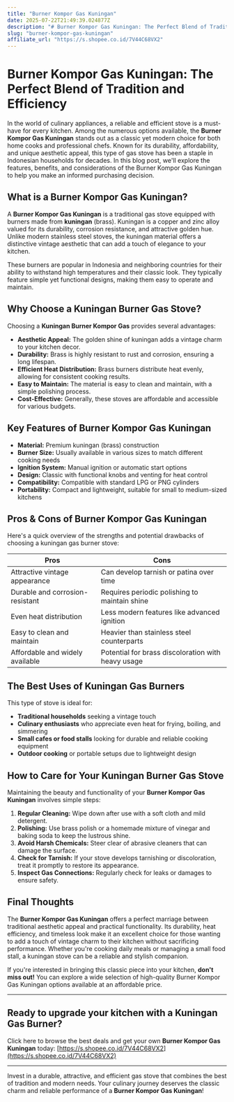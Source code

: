 ```yaml
---
title: "Burner Kompor Gas Kuningan"
date: 2025-07-22T21:49:39.024877Z
description: "# Burner Kompor Gas Kuningan: The Perfect Blend of Tradition and Efficiency..."
slug: "burner-kompor-gas-kuningan"
affiliate_url: "https://s.shopee.co.id/7V44C68VX2"
---
```

# Burner Kompor Gas Kuningan: The Perfect Blend of Tradition and Efficiency

In the world of culinary appliances, a reliable and efficient stove is a must-have for every kitchen. Among the numerous options available, the **Burner Kompor Gas Kuningan** stands out as a classic yet modern choice for both home cooks and professional chefs. Known for its durability, affordability, and unique aesthetic appeal, this type of gas stove has been a staple in Indonesian households for decades. In this blog post, we'll explore the features, benefits, and considerations of the Burner Kompor Gas Kuningan to help you make an informed purchasing decision.

## What is a Burner Kompor Gas Kuningan?

A **Burner Kompor Gas Kuningan** is a traditional gas stove equipped with burners made from **kuningan** (brass). Kuningan is a copper and zinc alloy valued for its durability, corrosion resistance, and attractive golden hue. Unlike modern stainless steel stoves, the kuningan material offers a distinctive vintage aesthetic that can add a touch of elegance to your kitchen.

These burners are popular in Indonesia and neighboring countries for their ability to withstand high temperatures and their classic look. They typically feature simple yet functional designs, making them easy to operate and maintain.

## Why Choose a Kuningan Burner Gas Stove?

Choosing a **Kuningan Burner Kompor Gas** provides several advantages:

- **Aesthetic Appeal:** The golden shine of kuningan adds a vintage charm to your kitchen decor.
- **Durability:** Brass is highly resistant to rust and corrosion, ensuring a long lifespan.
- **Efficient Heat Distribution:** Brass burners distribute heat evenly, allowing for consistent cooking results.
- **Easy to Maintain:** The material is easy to clean and maintain, with a simple polishing process.
- **Cost-Effective:** Generally, these stoves are affordable and accessible for various budgets.

## Key Features of Burner Kompor Gas Kuningan

- **Material:** Premium kuningan (brass) construction
- **Burner Size:** Usually available in various sizes to match different cooking needs
- **Ignition System:** Manual ignition or automatic start options
- **Design:** Classic with functional knobs and venting for heat control
- **Compatibility:** Compatible with standard LPG or PNG cylinders
- **Portability:** Compact and lightweight, suitable for small to medium-sized kitchens

## Pros & Cons of Burner Kompor Gas Kuningan

Here's a quick overview of the strengths and potential drawbacks of choosing a kuningan gas burner stove:

| **Pros**                                   | **Cons**                                          |
|--------------------------------------------|---------------------------------------------------|
| Attractive vintage appearance             | Can develop tarnish or patina over time        |
| Durable and corrosion-resistant           | Requires periodic polishing to maintain shine  |
| Even heat distribution                     | Less modern features like advanced ignition    |
| Easy to clean and maintain                  | Heavier than stainless steel counterparts      |
| Affordable and widely available             | Potential for brass discoloration with heavy usage |

## The Best Uses of Kuningan Gas Burners

This type of stove is ideal for:

- **Traditional households** seeking a vintage touch
- **Culinary enthusiasts** who appreciate even heat for frying, boiling, and simmering
- **Small cafes or food stalls** looking for durable and reliable cooking equipment
- **Outdoor cooking** or portable setups due to lightweight design

## How to Care for Your Kuningan Burner Gas Stove

Maintaining the beauty and functionality of your **Burner Kompor Gas Kuningan** involves simple steps:

1. **Regular Cleaning:** Wipe down after use with a soft cloth and mild detergent.
2. **Polishing:** Use brass polish or a homemade mixture of vinegar and baking soda to keep the lustrous shine.
3. **Avoid Harsh Chemicals:** Steer clear of abrasive cleaners that can damage the surface.
4. **Check for Tarnish:** If your stove develops tarnishing or discoloration, treat it promptly to restore its appearance.
5. **Inspect Gas Connections:** Regularly check for leaks or damages to ensure safety.

## Final Thoughts

The **Burner Kompor Gas Kuningan** offers a perfect marriage between traditional aesthetic appeal and practical functionality. Its durability, heat efficiency, and timeless look make it an excellent choice for those wanting to add a touch of vintage charm to their kitchen without sacrificing performance. Whether you're cooking daily meals or managing a small food stall, a kuningan stove can be a reliable and stylish companion.

If you're interested in bringing this classic piece into your kitchen, **don't miss out!** You can explore a wide selection of high-quality Burner Kompor Gas Kuningan options available at an affordable price.

---

## Ready to upgrade your kitchen with a Kuningan Gas Burner?

Click here to browse the best deals and get your own **Burner Kompor Gas Kuningan** today: [https://s.shopee.co.id/7V44C68VX2](https://s.shopee.co.id/7V44C68VX2)

---

Invest in a durable, attractive, and efficient gas stove that combines the best of tradition and modern needs. Your culinary journey deserves the classic charm and reliable performance of a **Burner Kompor Gas Kuningan**!